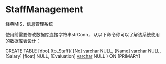 # StaffManagement
经典MIS，信息管理系统

使用前需要修改数据库连接字符串strConn，
从以下命令你可以了解该系统使用的数据库表设计：

CREATE TABLE [dbo].[tb_Staff](
	[No] [varchar](50) NULL,
	[Name] [varchar](50) NULL,
	[Salary] [float] NULL,
	[Evaluation] [varchar](50) NULL
) ON [PRIMARY]

